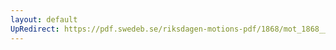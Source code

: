 ```yaml
---
layout: default
UpRedirect: https://pdf.swedeb.se/riksdagen-motions-pdf/1868/mot_1868__ak__00002/mot_1868__ak__00002_002.pdf
---
```

